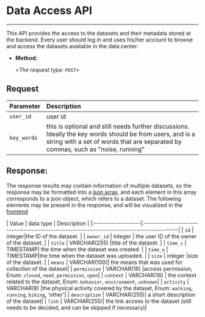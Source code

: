 # **Data Access API**
----
  This API provides the access to the datasets and their metadata stored at the backend. Every user should log in and uses his/her account to browse and access the datasets available in the data center. 


* **Method:**
  
  <_The request type: `POST`_>

## **Request**

| Parameter | Description                                                                                 |
|:-------------------|:--------------------------------------------------------------------------------------------|
| `user_id`   | user id |
| `key_words`  | this is optional and still needs further discussions. Ideally the key words should be from users, and is a string with a set of words that are separated by commas, such as "noise, running" | 
   



 ## **Response:**
The response results may contain information of multiple datasets, so the response may be formatted into a [json array](https://stackoverflow.com/questions/12289844/difference-between-jsonobject-and-jsonarray), and each element in this array corresponds to a json object, which refers to a dataset. The following elements may be present in the response, and will be visualized in the [frontend](https://vitality-data-center.github.io/) 
 
| Value | data type | Description                                                                                 |
|:-------------------|:--------------------------------------------------------------------------------------------|
| `id`   | integer|the ID of the dataset. |
| `owner_id`  | integer | the user ID of the owner of the dataset. |
| `title`   | VARCHAR(255) |title of the dataset. |
| `time_c`  | TIMESTAMP| the time when the dataset was created. | 
| `time_u`  | TIMESTAMP|the time when the dataset was uploaded. | 
| `size`  | integer |size of the dataset.                |
| `means` |  VARCHAR(100)| the means that was used for collection of the dataset|
| `permission` |  VARCHAR(16) |access permission, Enum: `closed`, `need_permission`, `open`|
| `context` |  VARCHAR(16) | the context related to the dataset, Enum: `behavior`, `environment`, `unknown`|
| `activity` |  VARCHAR(8) |the physical activity covered by the dataset, Enum: `walking`, `running`, `biking`, 'other'|
| `description` | VARCHAR(255)| a short description of the dataset|
| `link` | VARCHAR(255)| the link access to the dataset (still needs to be decided, and can be skipped if necessary)|


